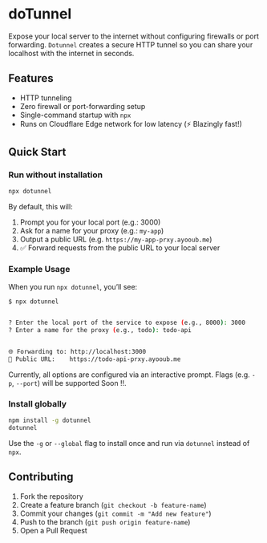 # doTunnel

Expose your local server to the internet without configuring firewalls or port forwarding. `Dotunnel` creates a secure HTTP tunnel so you can share your localhost with the internet in seconds.

## Features

- HTTP tunneling
- Zero firewall or port-forwarding setup
- Single-command startup with `npx`
- Runs on Cloudflare Edge network for low latency (⚡ Blazingly fast!)

## Quick Start

### Run without installation

```bash
npx dotunnel
```

By default, this will:

1. Prompt you for your local port (e.g.: 3000)
2. Ask for a name for your proxy (e.g.: `my-app`)
3. Output a public URL (e.g. `https://my-app-prxy.ayooub.me`)
4. ✅ Forward requests from the public URL to your local server

### Example Usage

When you run `npx dotunnel`, you’ll see:

```bash
$ npx dotunnel


? Enter the local port of the service to expose (e.g., 8000): 3000
? Enter a name for the proxy (e.g., todo): todo-api


🌐 Forwarding to: http://localhost:3000
🔗 Public URL:    https://todo-api-prxy.ayooub.me
```

Currently, all options are configured via an interactive prompt. Flags (e.g. `-p`, `--port`) will be supported Soon !!.

### Install globally

```bash
npm install -g dotunnel
dotunnel
```

Use the `-g` or `--global` flag to install once and run via `dotunnel` instead of `npx`.

## Contributing

1. Fork the repository
2. Create a feature branch (`git checkout -b feature-name`)
3. Commit your changes (`git commit -m "Add new feature"`)
4. Push to the branch (`git push origin feature-name`)
5. Open a Pull Request

